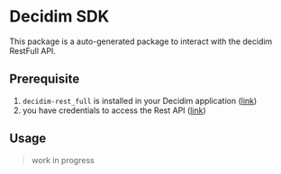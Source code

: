 # Decidim SDK

This package is a auto-generated package to interact with the decidim RestFull API.

## Prerequisite

1. `decidim-rest_full` is installed in your Decidim application ([link](https://git.octree.ch/decidim/decidim-chatbot/decidim-module-rest_full))
2. you have credentials to access the Rest API ([link](https://octree-gva.github.io/decidim-rest-full/category/authentication))

## Usage

> work in progress
